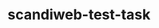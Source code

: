 # scandiweb-test-task
<!-- ### you may see deploy [here](https://scandiweb-test-task-bh0au976s-feralwater.vercel.app/) -->
